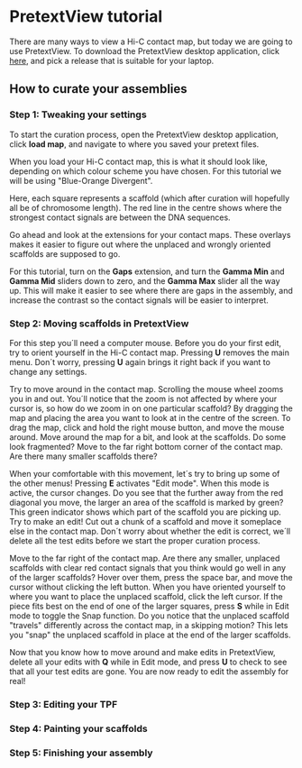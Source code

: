 # PretextView tutorial

There are many ways to view a Hi-C contact map, but today we are going to use PretextView. To download the PretextView desktop application, click [here](https://github.com/wtsi-hpag/PretextView/releases), and pick a release that is suitable for your laptop. 

## How to curate your assemblies

### Step 1: Tweaking your settings

 To start the curation process, open the PretextView desktop application, click **load map**, and navigate to where you saved your pretext files. 
 
 When you load your Hi-C contact map, this is what it should look like, depending on which colour scheme you have chosen. For this tutorial we will be using "Blue-Orange Divergent".  
 
 Here, each square represents a scaffold (which after curation will hopefully all be of chromosome length). The red line in the centre shows where the strongest contact signals are between the DNA sequences. 

 Go ahead and look at the extensions for your contact maps. These overlays makes it easier to figure out where the unplaced and wrongly oriented scaffolds are supposed to go. 

 For this tutorial, turn on the **Gaps** extension, and turn the **Gamma Min** and **Gamma Mid** sliders down to zero, and the **Gamma Max** slider all the way up. This will make it easier to see where there are gaps in the assembly, and increase the contrast so the contact signals will be easier to interpret. 

 ### Step 2: Moving scaffolds in PretextView

For this step you´ll need a computer mouse. Before you do your first edit, try to orient yourself in the Hi-C contact map. Pressing **U** removes the main menu. Don´t worry, pressing **U** again brings it right back if you want to change any settings. 

Try to move around in the contact map. Scrolling the mouse wheel zooms you in and out. You´ll notice that the zoom is not affected by where your cursor is, so how do we zoom in on one particular scaffold? By dragging the map and placing the area you want to look at in the centre of the screen. To drag the map, click and hold the right mouse button, and move the mouse around. Move around the map for a bit, and look at the scaffolds. Do some look fragmented? Move to the far right bottom corner of the contact map. Are there many smaller scaffolds there?

When your comfortable with this movement, let´s try to bring up some of the other menus! Pressing **E** activates "Edit mode". When this mode is active, the cursor changes. Do you see that the further away from the red diagonal you move, the larger an area of the scaffold is marked by green? This green indicator shows which part of the scaffold you are picking up. Try to make an edit! Cut out a chunk of a scaffold and move it someplace else in the contact map. Don´t worry about whether the edit is correct, we´ll delete all the test edits before we start the proper curation process. 

Move to the far right of the contact map. Are there any smaller, unplaced scaffolds with clear red contact signals that you think would go well in any of the larger scaffolds? Hover over them, press the space bar, and move the cursor without clicking the left button. When you have oriented yourself to where you want to place the unplaced scaffold, click the left cursor. If the piece fits best on the end of one of the larger squares, press **S** while in Edit mode to toggle the Snap function. Do you notice that the unplaced scaffold "travels" differently across the contact map, in a skipping motion? This lets you "snap" the unplaced scaffold in place at the end of the larger scaffolds. 

Now that you know how to move around and make edits in PretextView, delete all your edits with **Q** while in Edit mode, and press **U** to check to see that all your test edits are gone. You are now ready to edit the assembly for real!

### Step 3: Editing your TPF


### Step 4: Painting your scaffolds


### Step 5: Finishing your assembly